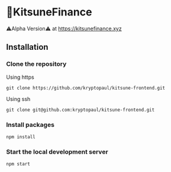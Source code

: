 # 🦊KitsuneFinance

⚠️Alpha Version⚠️ at https://kitsunefinance.xyz
##
## Installation

### Clone the repository 
Using https
```
git clone https://github.com/kryptopaul/kitsune-frontend.git
```
Using ssh
```
git clone git@github.com:kryptopaul/kitsune-frontend.git
```
### Install packages
```
npm install
```
### Start the local development server
```
npm start
```
